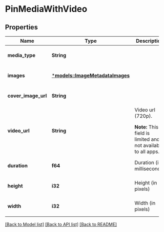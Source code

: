 # PinMediaWithVideo

## Properties
Name | Type | Description | Notes
------------ | ------------- | ------------- | -------------
**media_type** | **String** |  | [optional] [default to None]
**images** | [***models::ImageMetadataImages**](ImageMetadata_images.md) |  | [optional] [default to None]
**cover_image_url** | **String** |  | [optional] [default to None]
**video_url** | **String** | Video url (720p). </p><strong>Note:</strong> This field is limited and not available to all apps. | [optional] [default to None]
**duration** | **f64** | Duration (in milliseconds) | [optional] [default to None]
**height** | **i32** | Height (in pixels) | [optional] [default to None]
**width** | **i32** | Width (in pixels) | [optional] [default to None]

[[Back to Model list]](../README.md#documentation-for-models) [[Back to API list]](../README.md#documentation-for-api-endpoints) [[Back to README]](../README.md)



